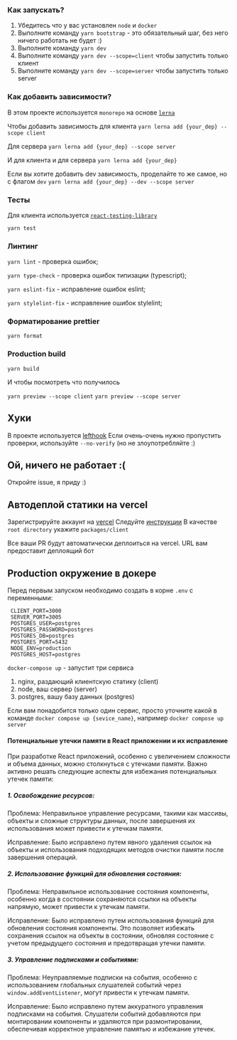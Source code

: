### Как запускать?

1. Убедитесь что у вас установлен `node` и `docker`
2. Выполните команду `yarn bootstrap` - это обязательный шаг, без него ничего работать не будет :)
3. Выполните команду `yarn dev`
4. Выполните команду `yarn dev --scope=client` чтобы запустить только клиент
5. Выполните команду `yarn dev --scope=server` чтобы запустить только server

### Как добавить зависимости?

В этом проекте используется `monorepo` на основе [`lerna`](https://github.com/lerna/lerna)

Чтобы добавить зависимость для клиента
`yarn lerna add {your_dep} --scope client`

Для сервера
`yarn lerna add {your_dep} --scope server`

И для клиента и для сервера
`yarn lerna add {your_dep}`

Если вы хотите добавить dev зависимость, проделайте то же самое, но с флагом `dev`
`yarn lerna add {your_dep} --dev --scope server`

### Тесты

Для клиента используется [`react-testing-library`](https://testing-library.com/docs/react-testing-library/intro/)

`yarn test`

### Линтинг

`yarn lint` - проверка ошибок;

`yarn type-check` - проверка ошибок типизации (typescript);

`yarn eslint-fix` - исправление ошибок eslint;

`yarn stylelint-fix` - исправление ошибок stylelint;

### Форматирование prettier

`yarn format`

### Production build

`yarn build`

И чтобы посмотреть что получилось

`yarn preview --scope client`
`yarn preview --scope server`

## Хуки

В проекте используется [lefthook](https://github.com/evilmartians/lefthook)
Если очень-очень нужно пропустить проверки, используйте `--no-verify` (но не злоупотребляйте :)

## Ой, ничего не работает :(

Откройте issue, я приду :)

## Автодеплой статики на vercel

Зарегистрируйте аккаунт на [vercel](https://vercel.com/)
Следуйте [инструкции](https://vitejs.dev/guide/static-deploy.html#vercel-for-git)
В качестве `root directory` укажите `packages/client`

Все ваши PR будут автоматически деплоиться на vercel. URL вам предоставит деплоящий бот

## Production окружение в докере

Перед первым запуском необходимо создать в корне `.env` с переменными:

```
 CLIENT_PORT=3000
 SERVER_PORT=3005
 POSTGRES_USER=postgres
 POSTGRES_PASSWORD=postgres
 POSTGRES_DB=postgres
 POSTGRES_PORT=5432
 NODE_ENV=production
 POSTGRES_HOST=postgres
```


`docker-compose up` - запустит три сервиса

1. nginx, раздающий клиентскую статику (client)
2. node, ваш сервер (server)
3. postgres, вашу базу данных (postgres)

Если вам понадобится только один сервис, просто уточните какой в команде
`docker compose up {sevice_name}`, например `docker compose up server`

#### Потенциальные утечки памяти в React приложении и их исправление

При разработке React приложений, особенно с увеличением сложности и объема данных, можно столкнуться с утечками памяти. Важно активно решать следующие аспекты для избежания потенциальных утечек памяти:

##### 1. Освобождение ресурсов:

Проблема: Неправильное управление ресурсами, такими как массивы, объекты и сложные структуры данных, после завершения их использования может привести к утечкам памяти.

Исправление: Было исправлено путем явного удаления ссылок на объекты и использования подходящих методов очистки памяти после завершения операций.

##### 2. Использование функций для обновления состояния:

Проблема: Неправильное использование состояния компоненты, особенно когда в состоянии сохраняются ссылки на объекты напрямую, может привести к утечкам памяти.

Исправление: Было исправлено путем использования функций для обновления состояния компоненты. Это позволяет избежать сохранения ссылок на объекты в состоянии, обновляя состояние с учетом предыдущего состояния и предотвращая утечки памяти.

##### 3. Управление подписками и событиями:

Проблема: Неуправляемые подписки на события, особенно с использованием глобальных слушателей событий через `window.addEventListener`, могут привести к утечкам памяти.

Исправление: Было исправлено путем аккуратного управления подписками на события. Слушатели событий добавляются при монтировании компоненты и удаляются при размонтировании, обеспечивая корректное управление памятью и избежание утечек.
